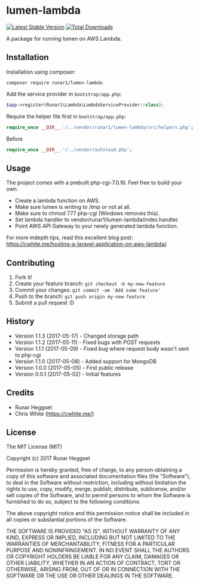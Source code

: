# lumen-lambda
 
[![Latest Stable Version](https://img.shields.io/github/release/Runar1/lumen-lambda.svg)](https://packagist.org/packages/runar1/lumen-lambda) [![Total Downloads](https://img.shields.io/packagist/dm/Runar1/lumen-lambda.svg)](https://packagist.org/packages/runar1/lumen-lambda)

A package for running lumen on AWS Lambda.
 
## Installation

Installation using composer:
```
composer require runar1/lumen-lambda
```

Add the service provider in `bootstrap/app.php`:
```php
$app->register(Runar1\Lambda\LambdaServiceProvider::class);
```

Require the helper file first in `bootstrap/app.php`:
```php
require_once __DIR__.'/../vendor/runar1/lumen-lambda/src/helpers.php';
```
Before 
```php
require_once __DIR__.'/../vendor/autoload.php';
```

## Usage

The project comes with a prebuilt php-cgi-7.0.16. Feel free to build your own.

- Create a lambda function on AWS.
- Make sure lumen is writing to /tmp or not at all.
- Make sure to chmod 777 php-cgi (Windows removes this).
- Set lambda handler to vendor/runar1/lumen-lambda/index.handler.
- Point AWS API Gateway to your newly generated lambda function.

For more indepth tips, read this excellent blog post: https://cwhite.me/hosting-a-laravel-application-on-aws-lambda/.

## Contributing
 
1. Fork it!
2. Create your feature branch: `git checkout -b my-new-feature`
3. Commit your changes: `git commit -am 'Add some feature'`
4. Push to the branch: `git push origin my-new-feature`
5. Submit a pull request :D
 
## History
 
- Version 1.1.3 (2017-05-17) - Changed storage path
- Version 1.1.2 (2017-05-11) - Fixed bugs with POST requests
- Version 1.1.1 (2017-05-09) - Fixed bug where request body wasn't sent to php-cgi
- Version 1.1.0 (2017-05-08) - Added support for MongoDB
- Version 1.0.0 (2017-05-05) - First public release
- Version 0.0.1 (2017-05-02) - Initial features
 
## Credits
 
- Runar Heggset
- Chris White (https://cwhite.me/)
 
## License
 
The MIT License (MIT)

Copyright (c) 2017 Runar Heggset

Permission is hereby granted, free of charge, to any person obtaining a copy of this software and associated documentation files (the "Software"), to deal in the Software without restriction, including without limitation the rights to use, copy, modify, merge, publish, distribute, sublicense, and/or sell copies of the Software, and to permit persons to whom the Software is furnished to do so, subject to the following conditions:

The above copyright notice and this permission notice shall be included in all copies or substantial portions of the Software.

THE SOFTWARE IS PROVIDED "AS IS", WITHOUT WARRANTY OF ANY KIND, EXPRESS OR IMPLIED, INCLUDING BUT NOT LIMITED TO THE WARRANTIES OF MERCHANTABILITY, FITNESS FOR A PARTICULAR PURPOSE AND NONINFRINGEMENT. IN NO EVENT SHALL THE AUTHORS OR COPYRIGHT HOLDERS BE LIABLE FOR ANY CLAIM, DAMAGES OR OTHER LIABILITY, WHETHER IN AN ACTION OF CONTRACT, TORT OR OTHERWISE, ARISING FROM, OUT OF OR IN CONNECTION WITH THE SOFTWARE OR THE USE OR OTHER DEALINGS IN THE SOFTWARE.
